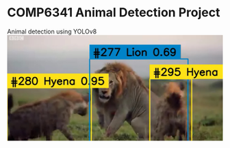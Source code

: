 # COMP6341 Animal Detection Project
Animal detection using YOLOv8
![Alt text](detection.jpg?raw=true)
